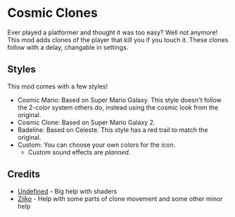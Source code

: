 # Cosmic Clones
Ever played a platformer and thought it was too easy? Well not anymore! This mod adds clones of the player that kill you if you touch it. These clones follow with a delay, changable in settings.

## Styles
This mod comes with a few styles!
- Cosmic Mario: Based on Super Mario Galaxy. This style doesn't follow the 2-color system others do, instead using the cosmic look from the original.
- Cosmic Clone: Based on Super Mario Galaxy 2.
- Badeline: Based on Celeste. This style has a red trail to match the original.
- Custom: You can choose your own colors for the icon.
  - Custom sound effects are *planned*.

## Credits
- [Undefined](https://github.com/undefined06855/) - Big help with shaders
- [Zilko](https://github.com/zilko/) - Help with some parts of clone movement and some other minor help
